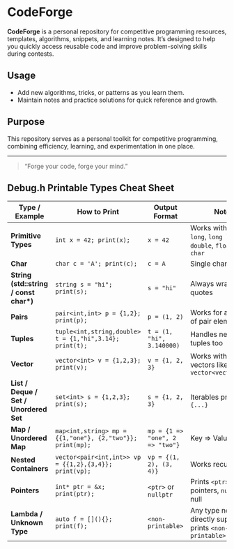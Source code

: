 # CodeForge

**CodeForge** is a personal repository for competitive programming resources, templates, algorithms, snippets, and learning notes. It’s designed to help you quickly access reusable code and improve problem-solving skills during contests.

## Usage

- Add new algorithms, tricks, or patterns as you learn them.  
- Maintain notes and practice solutions for quick reference and growth.  

## Purpose

This repository serves as a personal toolkit for competitive programming, combining efficiency, learning, and experimentation in one place.

---

> “Forge your code, forge your mind.”


## Debug.h Printable Types Cheat Sheet

| Type / Example | How to Print | Output Format | Notes |
|----------------|-------------|---------------|-------|
| **Primitive Types** | `int x = 42; print(x);` | `x = 42` | Works with `int`, `long`, `long long`, `double`, `float`, `bool`, `char` |
| **Char** | `char c = 'A'; print(c);` | `c = A` | Single character |
| **String (std::string / const char\*)** | `string s = "hi"; print(s);` | `s = "hi"` | Always wrapped in quotes |
| **Pairs** | `pair<int,int> p = {1,2}; print(p);` | `p = (1, 2)` | Works for any type of pair elements |
| **Tuples** | `tuple<int,string,double> t = {1,"hi",3.14}; print(t);` | `t = (1, "hi", 3.140000)` | Handles nested tuples too |
| **Vector** | `vector<int> v = {1,2,3}; print(v);` | `v = {1, 2, 3}` | Works with nested vectors like `vector<vector<int>>` |
| **List / Deque / Set / Unordered Set** | `set<int> s = {1,2,3}; print(s);` | `s = {1, 2, 3}` | Iterables printed in `{...}` |
| **Map / Unordered Map** | `map<int,string> mp = {{1,"one"}, {2,"two"}}; print(mp);` | `mp = {1 => "one", 2 => "two"}` | Key => Value format |
| **Nested Containers** | `vector<pair<int,int>> vp = {{1,2},{3,4}}; print(vp);` | `vp = {(1, 2), (3, 4)}` | Works recursively |
| **Pointers** | `int* ptr = &x; print(ptr);` | `<ptr>` or `nullptr` | Prints `<ptr>` for valid pointers, `nullptr` for null |
| **Lambda / Unknown Type** | `auto f = [](){}; print(f);` | `<non-printable>` | Any type not directly supported prints `<non-printable>` |
